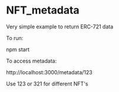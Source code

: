 # NFT_metadata
Very simple example to return ERC-721 data

To run:

npm start

To access metadata:

http://localhost:3000/metadata/123

Use 123 or 321 for different NFT's